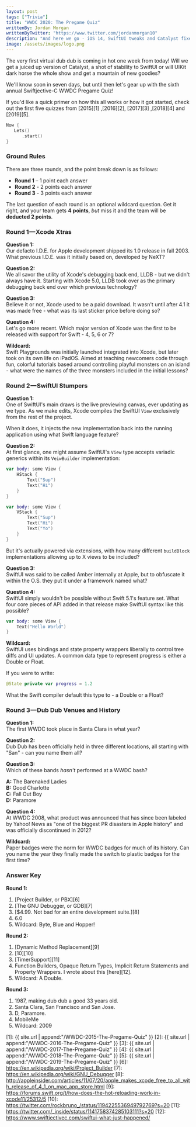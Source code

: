 ```yaml
---
layout: post
tags: ["Trivia"]
title: "WWDC 2020: The Pregame Quiz"
writtenBy: Jordan Morgan
writtenByTwitter: "https://www.twitter.com/jordanmorgan10"
description: "And here we go - iOS 14, SwiftUI tweaks and Catalyst fixes are on the way. It's time for another WWDC Pregame Quiz!"
image: /assets/images/logo.png
---
```

The very first virtual dub dub is coming in hot one week from today! Will we get a juiced up version of Catalyst, a shot of stability to SwiftUI or will UIKit dark horse the whole show and get a mountain of new goodies?

We'll know soon in seven days, but until then let's gear up with the sixth annual Swiftjective-C WWDC Pregame Quiz!

If you'd like a quick primer on how this all works or how it got started, check out the first five quizzes from [2015][1] ,[2016][2], [2017][3] ,[2018][4] and [2019][5].

```swift
Now {
   Lets()
      .start()
}
```

### Ground Rules

There are three rounds, and the point break down is as follows:

* **Round 1** – 1 point each answer
* **Round 2** - 2 points each answer
* **Round 3** - 3 points each answer

The last question of each round is an optional wildcard question. Get it right, and your team gets **4** **points**, _but_ miss it and the team will be **deducted 2 points**.

### Round 1 — Xcode Xtras

**Question 1:**  
Our defacto I.D.E. for Apple development shipped its 1.0 release in fall 2003. What previous I.D.E. was it initially based on, developed by NeXT?

**Question 2:**  
We all savor the utility of Xcode's debugging back end, LLDB - but we didn't always have it. Starting with Xcode 5.0, LLDB took over as the primary debugging back end over which previous technology?

**Question 3:**  
Believe it or not, Xcode used to be a paid download. It wasn't until after 4.1 it was made free - what was its last sticker price before doing so?

**Question 4:** <br />
Let's go more recent. Which major version of Xcode was the first to be released with support for Swift - 4, 5, 6 or 7?

**Wildcard:**  
Swift Playgrounds was initially launched integrated into Xcode, but later took on its own life on iPadOS. Aimed at teaching newcomers code through fun, colorful tutorials based around controlling playful monsters on an island - what were the names of the three monsters included in the initial lessons?

### Round 2 — SwiftUI Stumpers

**Question 1:**  
One of SwiftUI's main draws is the live previewing canvas, ever updating as we type. As we make edits, Xcode compiles the SwiftUI `View` exclusively from the rest of the project. 

When it does, it injects the new implementation back into the running application using what Swift language feature?

**Question 2:**  
At first glance, one might assume SwiftUI's `View` type accepts variadic generics within its `VeiwBuilder` implementation:

```swift
var body: some View {
    HStack {
        Text("Sup")
        Text("Hi")
    }
}

var body: some View {
    VStack {
        Text("Sup")
        Text("Hi")
        Text("Yo")
    }
}
```

But it's actually powered via extensions, with how many different `buildBlock` implementations allowing up to X views to be included?

**Question 3:**  
SwiftUI was said to be called Amber internally at Apple, but to obfuscate it within the O.S. they put it under a framework named what?

**Question 4:** <br />
SwiftUI simply wouldn't be possible without Swift 5.1's feature set. What four core pieces of API added in that release make SwiftUI syntax like this possible?

```swift
var body: some View {
    Text("Hello World")
}
```

**Wildcard:**  
SwiftUI uses bindings and state property wrappers liberally to control tree diffs and UI updates. A common data type to represent progress is either a Double or Float.

If you were to write:

```swift
@State private var progress = 1.2
```

What the Swift compiler default this type to - a Double or a Float?

### Round 3 — Dub Dub Venues and History

**Question 1:**  
The first WWDC took place in Santa Clara in what year?

**Question 2:**  
Dub Dub has been officially held in three different locations, all starting with "San" - can you name them all?

**Question 3:**  
Which of these bands _hasn't_ performed at a WWDC bash?

**A:** The Barenaked Ladies<br />
**B:** Good Charlotte<br />
**C:** Fall Out Boy<br />
**D:** Paramore<br />

**Question 4:** <br />
At WWDC 2008, what product was announced that has since been labeled by Yahoo! News as "one of the biggest PR disasters in Apple history" and was officially discontinued in 2012?

**Wildcard:**  
Paper badges were the norm for WWDC badges for much of its history. Can you name the year they finally made the switch to plastic badges for the first time?

### Answer Key
<b>Round 1:</b>
1. [Project Builder, or PBX][6]
2. [The GNU Debugger, or GDB][7]
3. [$4.99. Not bad for an entire development suite.][8]
4. 6.0
5. Wildcard: Byte, Blue and Hopper!

<b>Round 2:</b>
1. [Dynamic Method Replacement][9]
2. [10][10]
3. [TimerSupport][11]
4. Function Builders, Opaque Return Types, Implicit Return Statements and Property Wrappers. I wrote about this [here][12].
5. Wildcard: A Double.

<b>Round 3:</b>
1. 1987, making dub dub a good 33 years old.
2. Santa Clara, San Francisco and San Jose.
3. D, Paramore.
4. MobileMe
5. Wildcard: 2009

[1]: {{ site.url | append:"/WWDC-2015-The-Pregame-Quiz" }}
[2]: {{ site.url | append:"/WWDC-2016-The-Pregame-Quiz" }}
[3]: {{ site.url | append:"/WWDC-2017-The-Pregame-Quiz" }}
[4]: {{ site.url | append:"/WWDC-2018-The-Pregame-Quiz" }}
[5]: {{ site.url | append:"/WWDC-2019-The-Pregame-Quiz" }}
[6]: https://en.wikipedia.org/wiki/Project_Builder
[7]: https://en.wikipedia.org/wiki/GNU_Debugger
[8]: http://appleinsider.com/articles/11/07/20/apple_makes_xcode_free_to_all_with_release_of_4_1_on_mac_app_store.html
[9]: https://forums.swift.org/t/how-does-the-hot-reloading-work-in-xcode11/25312/5
[10]: https://twitter.com/rockbruno_/status/1194225536949792769?s=20
[11]: https://twitter.com/_inside/status/1141758374285103111?s=20
[12]: https://www.swiftjectivec.com/swiftui-what-just-happened/
 